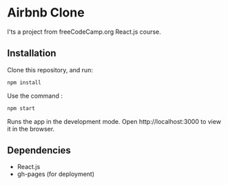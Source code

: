 # Airbnb Clone

I'ts a project from freeCodeCamp.org React.js course.

## Installation
Clone this repository, and run:
```bash
npm install
```

Use the command :

```bash
npm start
```
Runs the app in the development mode.
Open http://localhost:3000 to view it in the browser.

## Dependencies
* React.js
* gh-pages (for deployment)

